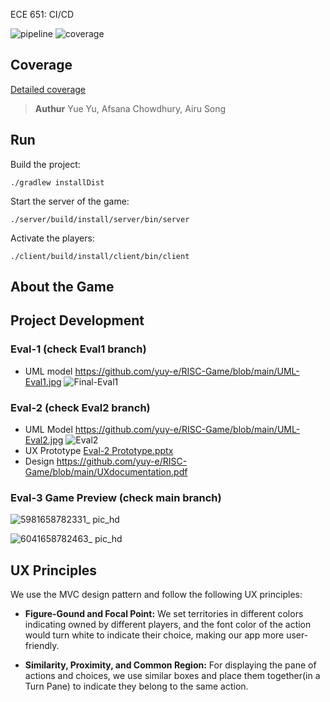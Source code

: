 ECE 651: CI/CD 

![pipeline](https://gitlab.oit.duke.edu/afsana.chowdhury/ece-651-sp-22-risk/badges/Eval-3-Development/pipeline.svg)
![coverage](https://gitlab.oit.duke.edu/afsana.chowdhury/ece-651-sp-22-risk/badges/edit-CI/CD/coverage.svg?job=test)

## Coverage
[Detailed coverage](https://afsana.chowdhury.pages.oit.duke.edu/ece-651-sp-22-risk/dashboard.html)


> **Authur** Yue Yu, Afsana Chowdhury, Airu Song

## Run
Build the project: 
```
./gradlew installDist
```
Start the server of the game:
```
./server/build/install/server/bin/server
```
Activate the players:
```
./client/build/install/client/bin/client
```
## About the Game

## Project Development
### Eval-1 (check Eval1 branch)
- UML model 
https://github.com/yuy-e/RISC-Game/blob/main/UML-Eval1.jpg
![Final-Eval1](https://user-images.githubusercontent.com/60654350/180877298-8a1fe671-5cb9-480c-9c89-fd035215ba01.jpg)


### Eval-2 (check Eval2 branch)
- UML Model
https://github.com/yuy-e/RISC-Game/blob/main/UML-Eval2.jpg
![Eval2](https://user-images.githubusercontent.com/60654350/180878054-4b11e571-4dca-4197-9fbe-973e6dbf8123.jpg)
- UX Prototype
[Eval-2 Prototype.pptx](https://github.com/yuy-e/RISC-Game/files/9184887/Eval-2.Prototype.pptx)
- Design
https://github.com/yuy-e/RISC-Game/blob/main/UXdocumentation.pdf

### Eval-3 Game Preview (check main branch)
![5981658782331_ pic_hd](https://user-images.githubusercontent.com/60654350/180886078-06c5639c-f428-47b4-9e34-60b9534e821e.jpg)

![6041658782463_ pic_hd](https://user-images.githubusercontent.com/60654350/180886099-1f890152-6690-48c2-ae75-2751e31c9c83.jpg)

## UX Principles
We use the MVC design pattern and follow the following UX principles:

- **Figure-Gound and Focal Point:** We set territories in different colors indicating owned by different players, and the font color of the action would turn white to indicate their choice, making our app more user-friendly.

- **Similarity, Proximity, and Common Region:**
For displaying the pane of actions and choices, we use similar boxes and place them together(in a Turn Pane) to indicate they belong to the same action.



